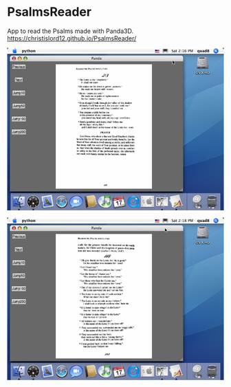 # PsalmsReader
App to read the Psalms made with Panda3D. https://christislord12.github.io/PsalmsReader/

![Alt text](screenshot1.jpg?raw=true "Screenshot")

![Alt text](screenshot2.jpg?raw=true "Screenshot")
